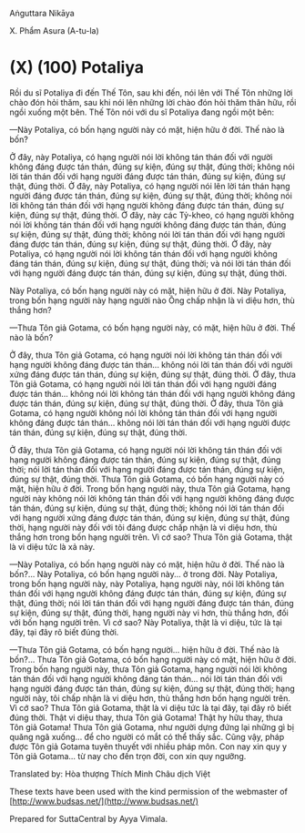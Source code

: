  

Aṅguttara Nikāya

X. Phẩm Asura (A-tu-la)

# (X) (100) Potaliya

Rồi du sĩ Potaliya đi đến Thế Tôn, sau khi đến, nói lên với Thế Tôn những lời chào đón hỏi thăm, sau khi nói lên những lời chào đón hỏi thăm thân hữu, rồi ngồi xuống một bên. Thế Tôn nói với du sĩ Potaliya đang ngồi một bên:

—Này Potaliya, có bốn hạng người này có mặt, hiện hữu ở đời. Thế nào là bốn?

Ở đây, này Potaliya, có hạng người nói lời không tán thán đối với người không đáng được tán thán, đúng sự kiện, đúng sự thật, đúng thời; không nói lời tán thán đối với hạng người đáng được tán thán, đúng sự kiện, đúng sự thật, đúng thời. Ở đây, này Potaliya, có hạng người nói lên lời tán thán hạng người đáng được tán thán, đúng sự kiện, đúng sự thật, đúng thời; không nói lời không tán thán đối với hạng người không đáng được tán thán, đúng sự kiện, đúng sự thật, đúng thời. Ở đây, này các Tỷ-kheo, có hạng người không nói lời không tán thán đối với hạng người không đáng được tán thán, đúng sự kiện, đúng sự thật, đúng thời; không nói lời tán thán đối với hạng người đáng được tán thán, đúng sự kiện, đúng sự thật, đúng thời. Ở đây, này Potaliya, có hạng người nói lời không tán thán đối với hạng người không đáng tán thán, đúng sự kiện, đúng sự thật, đúng thời; và nói lời tán thán đối với hạng người đáng được tán thán, đúng sự kiện, đúng sự thật, đúng thời.

Này Potaliya, có bốn hạng người này có mặt, hiện hữu ở đời. Này Potaliya, trong bốn hạng người này hạng người nào Ông chấp nhận là vi diệu hơn, thù thắng hơn?

—Thưa Tôn giả Gotama, có bốn hạng người này, có mặt, hiện hữu ở đời. Thế nào là bốn?

Ở đây, thưa Tôn giả Gotama, có hạng người nói lời không tán thán đối với hạng người không đáng được tán thán... không nói lời tán thán đối với người xứng đáng được tán thán, đúng sự kiện, đúng sự thật, đúng thời. Ở đây, thưa Tôn giả Gotama, có hạng người nói lời tán thán đối với hạng người đáng được tán thán... không nói lời không tán thán đối với hạng người không đáng được tán thán, đúng sự kiện, đúng sự thật, đúng thời. Ở đây, thưa Tôn giả Gotama, có hạng người không nói lời không tán thán đối với hạng người không đáng được tán thán... không nói lời tán thán đối với hạng người được tán thán, đúng sự kiện, đúng sự thật, đúng thời.

Ở đây, thưa Tôn giả Gotama, có hạng người nói lời không tán thán đối với hạng người không đáng được tán thán, đúng sự kiện, đúng sự thật, đúng thời; nói lời tán thán đối với hạng người đáng được tán thán, đúng sự kiện, đúng sự thật, đúng thời. Thưa Tôn giả Gotama, có bốn hạng người này có mặt, hiện hữu ở đời. Trong bốn hạng người này, thưa Tôn giả Gotama, hạng người này không nói lời không tán thán đối với hạng người không đáng được tán thán, đúng sự kiện, đúng sự thật, đúng thời; không nói lời tán thán đối với hạng người xứng đáng được tán thán, đúng sự kiện, đúng sự thật, đúng thời, hạng người này đối với tôi đáng được chấp nhận là vi diệu hơn, thù thắng hơn trong bốn hạng người trên. Vì cớ sao? Thưa Tôn giả Gotama, thật là vi diệu tức là xả này.

—Này Potaliya, có bốn hạng người này có mặt, hiện hữu ở đời. Thế nào là bốn?... Này Potaliya, có bốn hạng người này... ở trong đời. Này Potaliya, trong bốn hạng người này, này Potaliya, hạng người này, nói lời không tán thán đối với hạng người không đáng được tán thán, đúng sự kiện, đúng sự thật, đúng thời; nói lời tán thán đối với hạng người đáng được tán thán, đúng sự kiện, đúng sự thật, đúng thời, hạng người này vi hơn, thù thắng hơn, đối với bốn hạng người trên. Vì cớ sao? Này Potaliya, thật là vi diệu, tức là tại đây, tại đây rõ biết đúng thời.

—Thưa Tôn giả Gotama, có bốn hạng người... hiện hữu ở đời. Thế nào là bốn?... Thưa Tôn giả Gotama, có bốn hạng người này có mặt, hiện hữu ở đời. Trong bốn hạng người này, thưa Tôn giả Gotama, hạng người nói lời không tán thán đối với hạng người không đáng tán thán... nói lời tán thán đối với hạng người đáng được tán thán, đúng sự kiện, đúng sự thật, đúng thời; hạng người này, tôi chấp nhận là vi diệu hơn, thù thắng hơn bốn hạng người trên. Vì cớ sao? Thưa Tôn giả Gotama, thật là vi diệu tức là tại đây, tại đây rõ biết đúng thời. Thật vi diệu thay, thưa Tôn giả Gotama! Thật hy hữu thay, thưa Tôn giả Gotama! Thưa Tôn giả Gotama, như người dựng đứng lại những gì bị quăng ngã xuống... để cho người có mắt có thể thấy sắc. Cũng vậy, pháp được Tôn giả Gotama tuyên thuyết với nhiều pháp môn. Con nay xin quy y Tôn giả Gotama... từ nay cho đến trọn đời, con xin quy ngưỡng.

Translated by: Hòa thượng Thích Minh Châu dịch Việt

These texts have been used with the kind permission of the webmaster of [http://www.budsas.net/](http://www.budsas.net/)

Prepared for SuttaCentral by Ayya Vimala.
